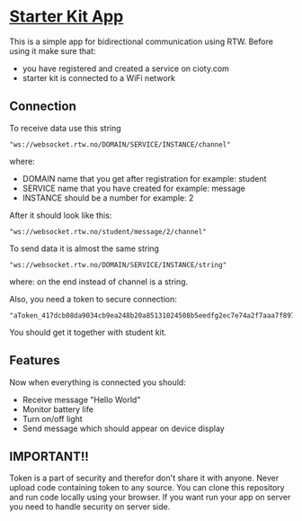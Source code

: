 # [Starter Kit App](https://nornir-academy.github.io/starter-kit-app/)
This is a simple app for bidirectional communication using RTW. Before using it
make sure that:
- you have registered and created a service on cioty.com
- starter kit is connected to a WiFi network

## Connection
To receive data use this string
```
"ws://websocket.rtw.no/DOMAIN/SERVICE/INSTANCE/channel"
```
where:
- DOMAIN name that you get after registration for example: student
- SERVICE name that you have created for example: message
- INSTANCE should be a number for example: 2

After it should look like this:
```
"ws://websocket.rtw.no/student/message/2/channel"
```

To send data it is almost the same string
```
"ws://websocket.rtw.no/DOMAIN/SERVICE/INSTANCE/string"
```
where: on the end instead of channel is a string.

Also, you need a token to secure connection:
```
"aToken_417dcb08da9034cb9ea248b20a85131024508b5eedfg2ec7e74a2f7aaa7f8977"
```
You should get it together with student kit.

## Features
Now when everything is connected you should:
- Receive message "Hello World"
- Monitor battery life
- Turn on/off light
- Send message which should appear on device display

## IMPORTANT!!
Token is a part of security and therefor don't share it with anyone. Never
upload code containing token to any source. You can clone this repository and
run code locally using your browser. If you want run your app on server you need
to handle security on server side.
